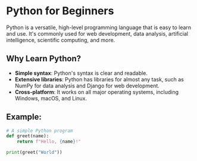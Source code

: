 # Python for Beginners

Python is a versatile, high-level programming language that is easy to learn and use. It's commonly used for web development, data analysis, artificial intelligence, scientific computing, and more.

## Why Learn Python?

- **Simple syntax**: Python's syntax is clear and readable.
- **Extensive libraries**: Python has libraries for almost any task, such as NumPy for data analysis and Django for web development.
- **Cross-platform**: It works on all major operating systems, including Windows, macOS, and Linux.

## Example:

```python
# A simple Python program
def greet(name):
    return f"Hello, {name}!"

print(greet("World"))

